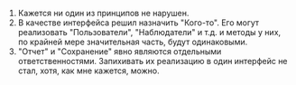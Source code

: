 1. Кажется ни один из принципов не нарушен.
2. В качестве интерфейса решил назначить "Кого-то". Его могут реализовать "Пользователи", "Наблюдатели" и т.д. и методы у них, по крайней мере значительная часть, будут одинаковыми.
3. "Отчет" и "Сохранение" явно являются отдельными ответственностями. Запихивать их реализацию в один интерфейс не стал, хотя, как мне кажется, можно.
